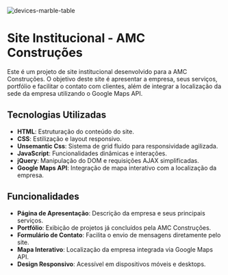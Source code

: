 ![devices-marble-table](https://github.com/user-attachments/assets/ea21a9b7-488e-4ce9-b89a-f6df99b6176f)

# Site Institucional - AMC Construções

Este é um projeto de site institucional desenvolvido para a AMC Construções. O objetivo deste site é apresentar a empresa, seus serviços, portfólio e facilitar o contato com clientes, além de integrar a localização da sede da empresa utilizando o Google Maps API.

## Tecnologias Utilizadas

- **HTML**: Estruturação do conteúdo do site.
- **CSS**: Estilização e layout responsivo.
- **Unsemantic Css**: Sistema de grid fluído para responsividade agilizada.
- **JavaScript**: Funcionalidades dinâmicas e interações.
- **jQuery**: Manipulação do DOM e requisições AJAX simplificadas.
- **Google Maps API**: Integração de mapa interativo com a localização da empresa.

## Funcionalidades

- **Página de Apresentação**: Descrição da empresa e seus principais serviços.
- **Portfólio**: Exibição de projetos já concluídos pela AMC Construções.
- **Formulário de Contato**: Facilita o envio de mensagens diretamente pelo site.
- **Mapa Interativo**: Localização da empresa integrada via Google Maps API.
- **Design Responsivo**: Acessível em dispositivos móveis e desktops.
